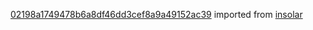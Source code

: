 [02198a1749478b6a8df46dd3cef8a9a49152ac39](https://github.com/insolar/insolar/commit/02198a1749478b6a8df46dd3cef8a9a49152ac39) imported from [insolar](https://github.com/insolar/insolar)
